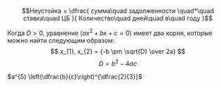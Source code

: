 $$Неустойка = \dfrac{ сумма\quad задолженности \quad*\quad ставка\quad ЦБ }{ Количество\quad дней\quad в\quad году }$$

Когда $D > 0$, уравнение $(ax^2 + bx + c = 0)$ имеет два корня, которые можно найти следующим образом:
$$ x_{1}, x_{2} = {-b \pm \sqrt{D} \over 2a} $$
$$ D = b^2 - 4ac$$


$a^{5} \left(\dfrac{b}{c}\right)^{\dfrac{2}{3}}$
